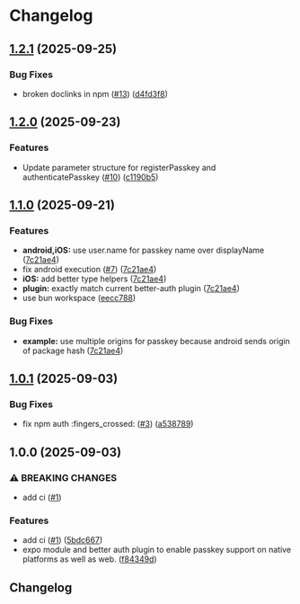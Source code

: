 # Changelog

## [1.2.1](https://github.com/kevcube/expo-better-auth-passkey/compare/v1.2.0...v1.2.1) (2025-09-25)


### Bug Fixes

* broken doclinks in npm ([#13](https://github.com/kevcube/expo-better-auth-passkey/issues/13)) ([d4fd3f8](https://github.com/kevcube/expo-better-auth-passkey/commit/d4fd3f8ce94d67b50c9fc66b889be57090dbe141))

## [1.2.0](https://github.com/kevcube/expo-better-auth-passkey/compare/v1.1.0...v1.2.0) (2025-09-23)


### Features

* Update parameter structure for registerPasskey and authenticatePasskey ([#10](https://github.com/kevcube/expo-better-auth-passkey/issues/10)) ([c1190b5](https://github.com/kevcube/expo-better-auth-passkey/commit/c1190b58373cd90f8d4545b5ab2f25a7294bf235))

## [1.1.0](https://github.com/kevcube/expo-better-auth-passkey/compare/v1.0.1...v1.1.0) (2025-09-21)


### Features

* **android,iOS:** use user.name for passkey name over displayName ([7c21ae4](https://github.com/kevcube/expo-better-auth-passkey/commit/7c21ae4aa71d04e68d5183b5944002de3b8db0e8))
* fix android execution ([#7](https://github.com/kevcube/expo-better-auth-passkey/issues/7)) ([7c21ae4](https://github.com/kevcube/expo-better-auth-passkey/commit/7c21ae4aa71d04e68d5183b5944002de3b8db0e8))
* **iOS:** add better type helpers ([7c21ae4](https://github.com/kevcube/expo-better-auth-passkey/commit/7c21ae4aa71d04e68d5183b5944002de3b8db0e8))
* **plugin:** exactly match current better-auth plugin ([7c21ae4](https://github.com/kevcube/expo-better-auth-passkey/commit/7c21ae4aa71d04e68d5183b5944002de3b8db0e8))
* use bun workspace ([eecc788](https://github.com/kevcube/expo-better-auth-passkey/commit/eecc788bacb5fd62c6600c4c26389463eceddd64))


### Bug Fixes

* **example:** use multiple origins for passkey because android sends origin of package hash ([7c21ae4](https://github.com/kevcube/expo-better-auth-passkey/commit/7c21ae4aa71d04e68d5183b5944002de3b8db0e8))

## [1.0.1](https://github.com/kevcube/expo-better-auth-passkey/compare/v1.0.0...v1.0.1) (2025-09-03)


### Bug Fixes

* fix npm auth :fingers_crossed: ([#3](https://github.com/kevcube/expo-better-auth-passkey/issues/3)) ([a538789](https://github.com/kevcube/expo-better-auth-passkey/commit/a53878989bd6db2fdc16c512b973004e90dc138b))

## 1.0.0 (2025-09-03)


### ⚠ BREAKING CHANGES

* add ci ([#1](https://github.com/kevcube/expo-better-auth-passkey/issues/1))

### Features

* add ci ([#1](https://github.com/kevcube/expo-better-auth-passkey/issues/1)) ([5bdc667](https://github.com/kevcube/expo-better-auth-passkey/commit/5bdc66775b00b57bb49261a87fcdb959f43b9cf1))
* expo module and better auth plugin to enable passkey support on native platforms as well as web. ([f84349d](https://github.com/kevcube/expo-better-auth-passkey/commit/f84349ddba738b90741a338087972232d2701231))

## Changelog
